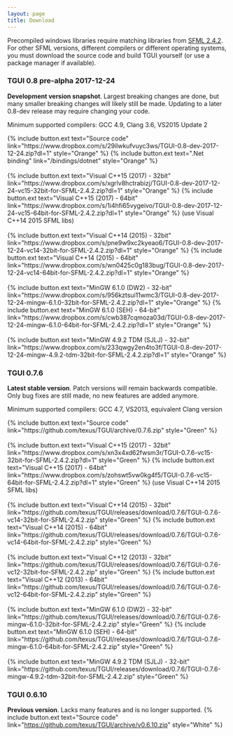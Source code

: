 ```yaml
---
layout: page
title: Download
---
```


Precompiled windows libraries require matching libraries from [SFML 2.4.2](https://www.sfml-dev.org/download/sfml/2.4.2/). For other SFML versions, different compilers or different operating systems, you must download the source code and build TGUI yourself (or use a package manager if available).


### TGUI 0.8 pre-alpha 2017-12-24
<b>Development version snapshot</b>. Largest breaking changes are done, but many smaller breaking changes will likely still be made. Updating to a later 0.8-dev release may require changing your code.

Minimum supported compilers: GCC 4.9, Clang 3.6, VS2015 Update 2
<p>
  {% include button.ext text="Source code" link="https://www.dropbox.com/s/29ilwkufvuyc3ws/TGUI-0.8-dev-2017-12-24.zip?dl=1" style="Orange" %}
  {% include button.ext text=".Net binding" link="/bindings/dotnet" style="Orange" %}<br><br>
  {% include button.ext text="Visual C++15 (2017) - 32bit" link="https://www.dropbox.com/s/xgrlv8hctrabizj/TGUI-0.8-dev-2017-12-24-vc15-32bit-for-SFML-2.4.2.zip?dl=1" style="Orange" %}
  {% include button.ext text="Visual C++15 (2017) - 64bit" link="https://www.dropbox.com/s/1i4hfi65vygeivo/TGUI-0.8-dev-2017-12-24-vc15-64bit-for-SFML-2.4.2.zip?dl=1" style="Orange" %} (use Visual C++14 2015 SFML libs)<br><br>
  {% include button.ext text="Visual C++14 (2015) - 32bit" link="https://www.dropbox.com/s/pne9w9xc2kyeao6/TGUI-0.8-dev-2017-12-24-vc14-32bit-for-SFML-2.4.2.zip?dl=1" style="Orange" %}
  {% include button.ext text="Visual C++14 (2015) - 64bit" link="https://www.dropbox.com/s/wn0425c0g183bug/TGUI-0.8-dev-2017-12-24-vc14-64bit-for-SFML-2.4.2.zip?dl=1" style="Orange" %}<br><br>
  {% include button.ext text="MinGW 6.1.0 (DW2) - 32-bit" link="https://www.dropbox.com/s/956kztsui11wmc3/TGUI-0.8-dev-2017-12-24-mingw-6.1.0-32bit-for-SFML-2.4.2.zip?dl=1" style="Orange" %}
  {% include button.ext text="MinGW 6.1.0 (SEH) - 64-bit" link="https://www.dropbox.com/s/cwb387cqmoza03d/TGUI-0.8-dev-2017-12-24-mingw-6.1.0-64bit-for-SFML-2.4.2.zip?dl=1" style="Orange" %}<br><br>
  {% include button.ext text="MinGW 4.9.2 TDM (SJLJ) - 32-bit" link="https://www.dropbox.com/s/233qwgy2en4to3f/TGUI-0.8-dev-2017-12-24-mingw-4.9.2-tdm-32bit-for-SFML-2.4.2.zip?dl=1" style="Orange" %}
</p>


### TGUI 0.7.6
<b>Latest stable version</b>. Patch versions will remain backwards compatible. Only bug fixes are still made, no new features are added anymore.

Minimum supported compilers: GCC 4.7, VS2013, equivalent Clang version
<p>
  {% include button.ext text="Source code" link="https://github.com/texus/TGUI/archive/0.7.6.zip" style="Green" %}<br><br>
  {% include button.ext text="Visual C++15 (2017) - 32bit" link="https://www.dropbox.com/s/xn3x4xd62fwsm3r/TGUI-0.7.6-vc15-32bit-for-SFML-2.4.2.zip?dl=1" style="Green" %}
  {% include button.ext text="Visual C++15 (2017) - 64bit" link="https://www.dropbox.com/s/zohswt5vw0kg4f5/TGUI-0.7.6-vc15-64bit-for-SFML-2.4.2.zip?dl=1" style="Green" %} (use Visual C++14 2015 SFML libs)<br><br>
  {% include button.ext text="Visual C++14 (2015) - 32bit" link="https://github.com/texus/TGUI/releases/download/0.7.6/TGUI-0.7.6-vc14-32bit-for-SFML-2.4.2.zip" style="Green" %}
  {% include button.ext text="Visual C++14 (2015) - 64bit" link="https://github.com/texus/TGUI/releases/download/0.7.6/TGUI-0.7.6-vc14-64bit-for-SFML-2.4.2.zip" style="Green" %}<br><br>
  {% include button.ext text="Visual C++12 (2013) - 32bit" link="https://github.com/texus/TGUI/releases/download/0.7.6/TGUI-0.7.6-vc12-32bit-for-SFML-2.4.2.zip" style="Green" %}
  {% include button.ext text="Visual C++12 (2013) - 64bit" link="https://github.com/texus/TGUI/releases/download/0.7.6/TGUI-0.7.6-vc12-64bit-for-SFML-2.4.2.zip" style="Green" %}<br><br>
  {% include button.ext text="MinGW 6.1.0 (DW2) - 32-bit" link="https://github.com/texus/TGUI/releases/download/0.7.6/TGUI-0.7.6-mingw-6.1.0-32bit-for-SFML-2.4.2.zip" style="Green" %}
  {% include button.ext text="MinGW 6.1.0 (SEH) - 64-bit" link="https://github.com/texus/TGUI/releases/download/0.7.6/TGUI-0.7.6-mingw-6.1.0-64bit-for-SFML-2.4.2.zip" style="Green" %}<br><br>
  {% include button.ext text="MinGW 4.9.2 TDM (SJLJ) - 32-bit" link="https://github.com/texus/TGUI/releases/download/0.7.6/TGUI-0.7.6-mingw-4.9.2-tdm-32bit-for-SFML-2.4.2.zip" style="Green" %}
</p>


### TGUI 0.6.10
<b>Previous version</b>. Lacks many features and is no longer supported.
{% include button.ext text="Source code" link="https://github.com/texus/TGUI/archive/v0.6.10.zip" style="White" %}
